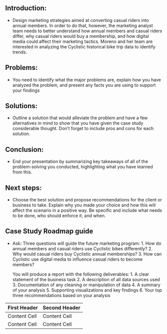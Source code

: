 ## Introduction: 
* Design marketing strategies aimed at converting casual riders into annual members. In order to do that, however, the marketing analyst team needs to better understand how annual members and casual riders differ, why casual riders would buy a membership, and how digital media could affect their marketing tactics. Moreno and her team are interested in analyzing the Cyclistic historical bike trip data to identify trends.

## Problems: 
* You need to identify what the major problems are, explain how you
have analyzed the problem, and present any facts you are using to support
your findings

## Solutions: 
* Outline a solution that would alleviate the problem and have a few alternatives in mind to show that you have given the case study considerable thought. Don’t forget to include pros and cons for each solution.

## Conclusion: 
* End your presentation by summarizing key takeaways of all of the
problem-solving you conducted, highlighting what you have learned from this.

## Next steps: 
* Choose the best solution and propose recommendations for the client or business to take. Explain why you made your choice and how this will affect the scenario in a positive way. Be specific and include what needs to be done, who should enforce it, and when.


## Case Study Roadmap guide
* Ask:
    Three questions will guide the future marketing program:
      1. How do annual members and casual riders use Cyclistic bikes differently?
      2. Why would casual riders buy Cyclistic annual memberships?
      3. How can Cyclistic use digital media to influence casual riders to become members?
      
    You will produce a report with the following deliverables:
      1. A clear statement of the business task
      2. A description of all data sources used
      3. Documentation of any cleaning or manipulation of data
      4. A summary of your analysis
      5. Supporting visualizations and key findings
      6. Your top three recommendations based on your analysis


| First Header  | Second Header |
| ------------- | ------------- |
| Content Cell  | Content Cell  |
| Content Cell  | Content Cell  |